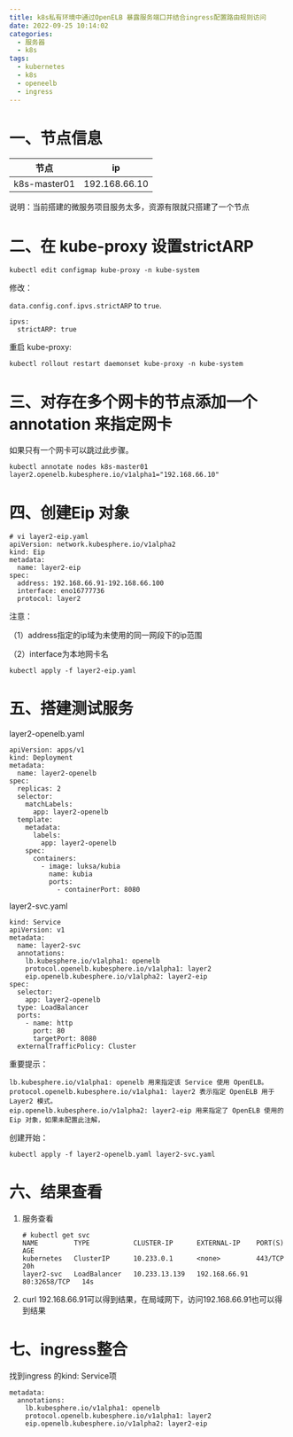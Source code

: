 ```yaml
---
title: k8s私有环境中通过OpenELB 暴露服务端口并结合ingress配置路由规则访问
date: 2022-09-25 10:14:02
categories:
  - 服务器
  - k8s
tags:
  - kubernetes
  - k8s
  - openeelb
  - ingress
---
```


# 一、节点信息

| 节点         | ip            |
| ------------ | ------------- |
| k8s-master01 | 192.168.66.10 |

说明：当前搭建的微服务项目服务太多，资源有限就只搭建了一个节点

# 二、在 kube-proxy 设置strictARP 

```
kubectl edit configmap kube-proxy -n kube-system
```

修改：

`data.config.conf.ipvs.strictARP` to `true`. 

```
ipvs:
  strictARP: true
```

重启 kube-proxy:

```
kubectl rollout restart daemonset kube-proxy -n kube-system
```

# 三、对存在多个网卡的节点添加一个 annotation 来指定网卡

如果只有一个网卡可以跳过此步骤。

```
kubectl annotate nodes k8s-master01 layer2.openelb.kubesphere.io/v1alpha1="192.168.66.10"
```

# 四、创建Eip 对象

```
# vi layer2-eip.yaml
apiVersion: network.kubesphere.io/v1alpha2
kind: Eip
metadata:
  name: layer2-eip
spec:
  address: 192.168.66.91-192.168.66.100
  interface: eno16777736
  protocol: layer2
```

注意：

（1）address指定的ip域为未使用的同一网段下的ip范围

（2）interface为本地网卡名

```
kubectl apply -f layer2-eip.yaml
```

# 五、搭建测试服务

layer2-openelb.yaml

```
apiVersion: apps/v1
kind: Deployment
metadata:
  name: layer2-openelb
spec:
  replicas: 2
  selector:
    matchLabels:
      app: layer2-openelb
  template:
    metadata:
      labels:
        app: layer2-openelb
    spec:
      containers:
        - image: luksa/kubia
          name: kubia
          ports:
            - containerPort: 8080
```

layer2-svc.yaml

```
kind: Service
apiVersion: v1
metadata:
  name: layer2-svc
  annotations:
    lb.kubesphere.io/v1alpha1: openelb
    protocol.openelb.kubesphere.io/v1alpha1: layer2
    eip.openelb.kubesphere.io/v1alpha2: layer2-eip
spec:
  selector:
    app: layer2-openelb
  type: LoadBalancer
  ports:
    - name: http
      port: 80
      targetPort: 8080
  externalTrafficPolicy: Cluster
```

重要提示：

```
lb.kubesphere.io/v1alpha1: openelb 用来指定该 Service 使用 OpenELB。
protocol.openelb.kubesphere.io/v1alpha1: layer2 表示指定 OpenELB 用于 Layer2 模式。
eip.openelb.kubesphere.io/v1alpha2: layer2-eip 用来指定了 OpenELB 使用的 Eip 对象，如果未配置此注解，
```

创建开始：

```
kubectl apply -f layer2-openelb.yaml layer2-svc.yaml
```

# 六、结果查看

1. 服务查看

   ```
   # kubectl get svc
   NAME         TYPE           CLUSTER-IP      EXTERNAL-IP    PORT(S)        AGE
   kubernetes   ClusterIP      10.233.0.1      <none>         443/TCP        20h
   layer2-svc   LoadBalancer   10.233.13.139   192.168.66.91   80:32658/TCP   14s
   ```

2. curl 192.168.66.91可以得到结果，在局域网下，访问192.168.66.91也可以得到结果

# 七、ingress整合

找到ingress 的kind: Service项

```
metadata:
  annotations:
    lb.kubesphere.io/v1alpha1: openelb
    protocol.openelb.kubesphere.io/v1alpha1: layer2
    eip.openelb.kubesphere.io/v1alpha2: layer2-eip
```



